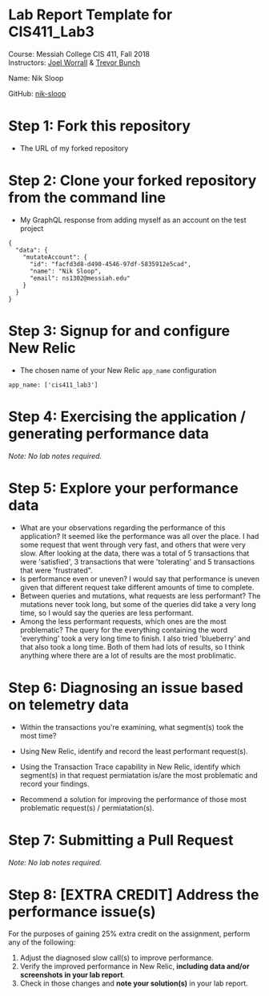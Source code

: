 # Lab Report Template for CIS411_Lab3
Course: Messiah College CIS 411, Fall 2018<br/>
Instructors: [Joel Worrall](https://github.com/tangollama) & [Trevor Bunch](https://github.com/trevordbunch)<br/>

Name: Nik Sloop<br/>

GitHub: [nik-sloop](https://github.com/nik-sloop)<br/>

# Step 1: Fork this repository
- The URL of my forked repository

# Step 2: Clone your forked repository from the command line
- My GraphQL response from adding myself as an account on the test project
```
{
  "data": {
    "mutateAccount": {
      "id": "facfd3d8-d490-4546-97df-5835912e5cad",
      "name": "Nik Sloop",
      "email": ns1302@messiah.edu"
    }
  }
}
```

# Step 3: Signup for and configure New Relic
- The chosen name of your New Relic ```app_name``` configuration
```
app_name: ['cis411_lab3']
```

# Step 4: Exercising the application / generating performance data

_Note: No lab notes required._

# Step 5: Explore your performance data
* What are your observations regarding the performance of this application? 
    It seemed like the performance was all over the place. I had some request that went through very fast, and others that were very slow. After looking at the data, there was a total of 5 transactions that were 'satisfied', 3 transactions that were 'tolerating' and 5 transactions that were 'frustrated". 
* Is performance even or uneven? 
  I would say that performance is uneven given that different request take different amounts of time to complete. 
* Between queries and mutations, what requests are less performant? 
  The mutations never took long, but some of the queries did take a very long time, so I would say the queries are less performant.
* Among the less performant requests, which ones are the most problematic?
  The query for the everything containing the word 'everything' took a very long time to finish. I also tried 'blueberry' and that also took a long time. Both of them had lots of results, so I think anything where there are a lot of results are the most problimatic. 

# Step 6: Diagnosing an issue based on telemetry data
* Within the transactions you're examining, what segment(s) took the most time?
  
* Using New Relic, identify and record the least performant request(s).
* Using the Transaction Trace capability in New Relic, identify which segment(s) in that request permiatation is/are the most problematic and record your findings.
* Recommend a solution for improving the performance of those most problematic request(s) / permiatation(s).

# Step 7: Submitting a Pull Request
_Note: No lab notes required._

# Step 8: [EXTRA CREDIT] Address the performance issue(s)
For the purposes of gaining 25% extra credit on the assignment, perform any of the following:
1. Adjust the diagnosed slow call(s) to improve performance. 
2. Verify the improved performance in New Relic, **including data and/or screenshots in your lab report**.
2. Check in those changes and **note your solution(s)** in your lab report.
